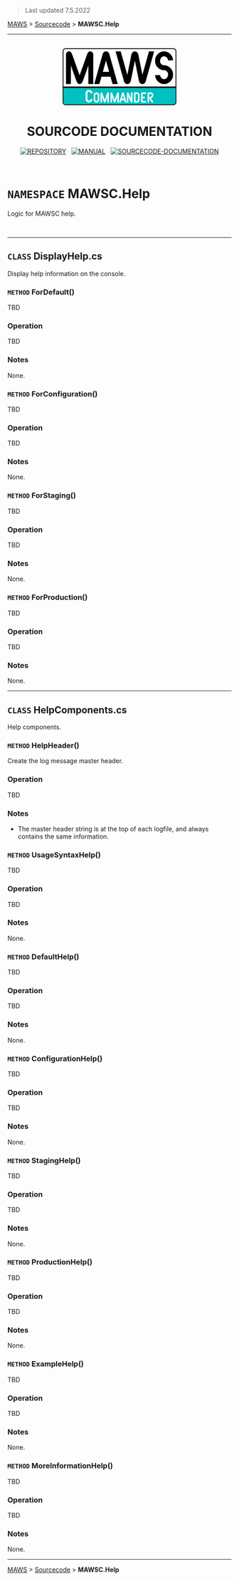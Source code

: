 ﻿> Last updated 7.5.2022

[MAWS](https://github.com/spectrum-health-systems/MAWSC) &gt; [Sourcecode](../Sourcecode/MAWSC-Sourcecode.md) &gt; **MAWSC.Help**

***

<br>

<div align="center">

  <img src="../../.github//Logos/maws-logo-commander-512x256.png" alt="MAWSC logo" width="256">
  <h1> 
    SOURCODE DOCUMENTATION
  </h1>

  [![REPOSITORY](https://img.shields.io/badge/REPOSITORY-550055?style=for-the-badge)](https://github.com/spectrum-health-systems/MAWSC)&nbsp;&nbsp;&nbsp;[![MANUAL](https://img.shields.io/badge/MANUAL-550055?style=for-the-badge)](../Manual/MAWSC-Manual.md)&nbsp;&nbsp;&nbsp;[![SOURCECODE-DOCUMENTATION](https://img.shields.io/badge/SOURCECODE%20DOCUMENTATION-8e008e?style=for-the-badge)](MAWSC-Sourcecode.md)

</div>

<br>

# `NAMESPACE` MAWSC.Help
Logic for MAWSC help.

<br>

***

## `CLASS` DisplayHelp.cs
Display help information on the console.

### `METHOD` ForDefault()
TBD

### Operation
TBD

### Notes
None.

### `METHOD` ForConfiguration()
TBD

### Operation
TBD

### Notes
None.

### `METHOD` ForStaging()
TBD

### Operation
TBD

### Notes
None.

### `METHOD` ForProduction()
TBD

### Operation
TBD

### Notes
None.

***

## `CLASS` HelpComponents.cs
Help components.

### `METHOD` HelpHeader()
Create the log message master header.

### Operation
TBD

### Notes
* The master header string is at the top of each logfile, and always contains the same information.

### `METHOD` UsageSyntaxHelp()
TBD

### Operation
TBD

### Notes
None.

### `METHOD` DefaultHelp()
TBD

### Operation
TBD

### Notes
None.

### `METHOD` ConfigurationHelp()
TBD

### Operation
TBD

### Notes
None.

### `METHOD` StagingHelp()
TBD

### Operation
TBD

### Notes
None.

### `METHOD` ProductionHelp()
TBD

### Operation
TBD

### Notes
None.

### `METHOD` ExampleHelp()
TBD

### Operation
TBD

### Notes
None.

### `METHOD` MoreInformationHelp()
TBD

### Operation
TBD

### Notes
None.

***

[MAWS](https://github.com/spectrum-health-systems/MAWSC) &gt; [Sourcecode](../Sourcecode/MAWSC-Sourcecode.md) &gt; **MAWSC.Help**